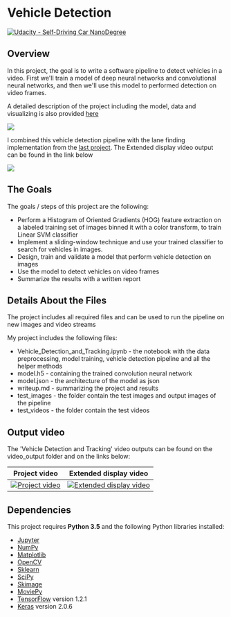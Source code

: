 # Vehicle Detection
[![Udacity - Self-Driving Car NanoDegree](https://s3.amazonaws.com/udacity-sdc/github/shield-carnd.svg)](http://www.udacity.com/drive)

Overview
---
In this project, the goal is to write a software pipeline to detect vehicles in a video. First we'll train a model of deep neural networks and convolutional neural networks, and then we'll use this model to performed detection on video frames.

A detailed description of the project including the model, data and visualizing is also provided  [here](https://github.com/shmulik-willinger/vehicle_detection/blob/master/writeup_template.md)

![]( https://github.com/shmulik-willinger/vehicle_detection/blob/master/readme_img/pipeline_merge.png?raw=true)

I combined this vehicle detection pipeline with the lane finding implementation from the [last project](https://github.com/shmulik-willinger/advanced_lane_finding). The Extended display video output can be found in the link below

![]( https://github.com/shmulik-willinger/vehicle_detection/blob/master/readme_img/final_pipeline_result.png?raw=true)

The Goals
---
The goals / steps of this project are the following:

* Perform a Histogram of Oriented Gradients (HOG) feature extraction on a labeled training set of images binned it with a color transform, to train Linear SVM classifier
* Implement a sliding-window technique and use your trained classifier to search for vehicles in images.
* Design, train and validate a model that perform vehicle detection on images
* Use the model to detect vehicles on video frames
* Summarize the results with a written report

## Details About the Files

The project includes all required files and can be used to run the pipeline on new images and video streams

My project includes the following files:
* Vehicle_Detection_and_Tracking.ipynb - the notebook with the data preprocessing, model training, vehicle detection pipeline and all the helper methods
* model.h5 - containing the trained convolution neural network
* model.json - the architecture of the model as json
* writeup.md - summarizing the project and results
* test_images - the folder contain the test images and output images of the pipeline
* test_videos - the folder contain the test videos

## Output video

The 'Vehicle Detection and Tracking' video outputs can be found on the video_output folder and on the links below:

Project video  |  Extended display video
:-------------------------:|:-------------------------:
[![Project video](https://github.com/shmulik-willinger/vehicle_detection/blob/master/readme_img/video_output_sample.gif)](https://youtu.be/AI3DJ7U_PAI)  |  [![Extended display video](https://github.com/shmulik-willinger/vehicle_detection/blob/master/readme_img/video_output_extended.gif)](http://www.youtube.com/watch?v=Evzcbst9_PA)

## Dependencies
This project requires **Python 3.5** and the following Python libraries installed:

- [Jupyter](http://jupyter.org/)
- [NumPy](http://www.numpy.org/)
- [Matplotlib](https://matplotlib.org/)
- [OpenCV](https://pypi.python.org/pypi/opencv-python#)
- [Sklearn](scikit-learn.org/)
- [SciPy](https://www.scipy.org/)
- [Skimage](http://scikit-image.org/)
- [MoviePy](http://zulko.github.io/moviepy/)
- [TensorFlow](http://tensorflow.org) version 1.2.1
- [Keras](https://keras.io/) version 2.0.6
